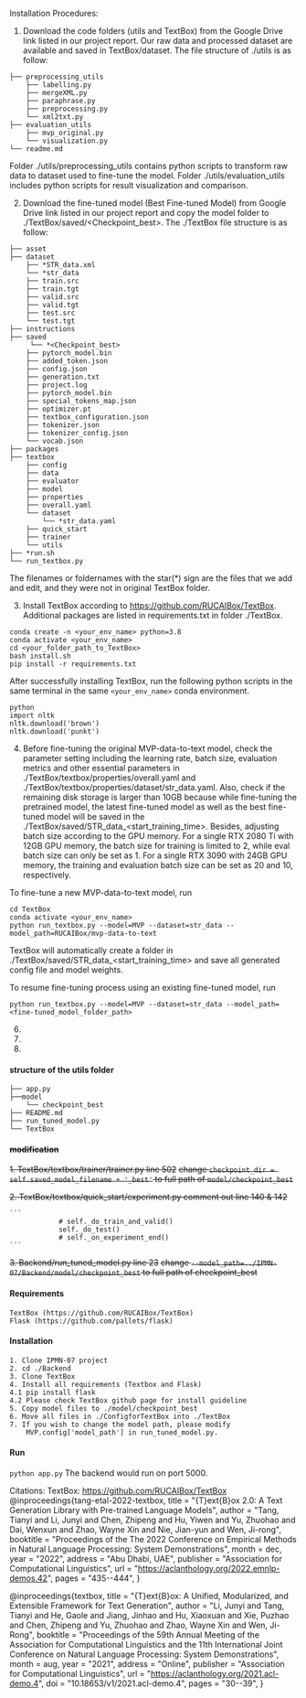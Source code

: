 Installation Procedures:

1. Download the code folders (utils and TextBox) from the Google Drive link listed in our project report. Our raw data and processed dataset are available and saved in TextBox/dataset. The file structure of ./utils is as follow:
   
```
├── preprocessing_utils
    ├── labelling.py
    ├── mergeXML.py
    ├── paraphrase.py
    ├── preprocessing.py
    └── xml2txt.py
├── evaluation_utils
    ├── mvp_original.py
    └── visualization.py
└── readme.md
```
Folder ./utils/preprocessing_utils contains python scripts to transform raw data to dataset used to fine-tune the model.
Folder ./utils/evaluation_utils includes python scripts for result visualization and comparison.

2. Download the fine-tuned model (Best Fine-tuned Model) from Google Drive link listed in our project report and copy the model folder to ./TextBox/saved/<Checkpoint_best>. The ./TextBox file structure is as follow:

```
├── asset
├── dataset
    ├── *STR_data.xml
    └── *str_data
	├── train.src
	├── train.tgt
	├── valid.src
	├── valid.tgt
	├── test.src
	└── test.tgt 
├── instructions
├── saved
     └── *<Checkpoint_best>
	├── pytorch_model.bin
	├── added_token.json
	├── config.json
	├── generation.txt
	├── project.log
	├── pytorch_model.bin
	├── special_tokens_map.json
	├── optimizer.pt
	├── textbox_configuration.json
	├── tokenizer.json
	├── tokenizer_config.json
	└── vocab.json
├── packages
├── textbox
    ├── config
    ├── data
    ├── evaluator
    ├── model
    ├── properties
	├── overall.yaml
	└── dataset
	    └── *str_data.yaml
    ├── quick_start
    ├── trainer
    └── utils
├── *run.sh
└── run_textbox.py
```

The filenames or foldernames with the star(*) sign are the files that we add and edit, and they were not in original TextBox folder. 

3. Install TextBox according to https://github.com/RUCAIBox/TextBox. Additional packages are listed in requirements.txt in folder ./TextBox.
```
conda create -n <your_env_name> python=3.8
conda activate <your_env_name>
cd <your_folder_path_to_TextBox>
bash install.sh
pip install -r requirements.txt
```
After successfully installing TextBox, run the following python scripts in the same terminal in the same `<your_env_name>` conda environment. 
```
python
import nltk
nltk.download('brown')
nltk.download('punkt')
```

4. Before fine-tuning the original MVP-data-to-text model, check the parameter setting including the learning rate, batch size, evaluation metrics and other essential parameters in ./TextBox/textbox/properties/overall.yaml and ./TextBox/textbox/properties/dataset/str_data.yaml. Also, check if the remaining disk storage is larger than 10GB because while fine-tuning the pretrained model, the latest fine-tuned model as well as the best fine-tuned model will be saved in the ./TextBox/saved/STR_data_<start_training_time>. Besides, adjusting batch size according to the GPU memory. For a single RTX 2080 Ti with 12GB GPU memory, the batch size for training is limited to 2, while eval batch size can only be set as 1. For a single RTX 3090 with 24GB GPU memory, the training and evaluation batch size can be set as 20 and 10, respectively.

To fine-tune a new MVP-data-to-text model, run
```
cd TextBox
conda activate <your_env_name>
python run_textbox.py --model=MVP --dataset=str_data --model_path=RUCAIBox/mvp-data-to-text
```
TextBox will automatically create a folder in ./TextBox/saved/STR_data_<start_training_time> and save all generated config file and model weights.

To resume fine-tuning process using an existing fine-tuned model, run
```
python run_textbox.py --model=MVP --dataset=str_data --model_path=<fine-tuned_model_folder_path>
```

6.  

7. 

8. 



#### structure of the utils folder
```
├── app.py
├──model
    └── checkpoint_best
├── README.md
├── run_tuned_model.py
└── TextBox
```
#### ~~modification~~

~~1. TextBox/textbox/trainer/trainer.py line 502~~
~~change ```checkpoint_dir = self.saved_model_filename + '_best'``` to full path of ```model/checkpoint_best```~~

~~2. TextBox/textbox/quick_start/experiment.py comment out line 140 & 142~~

	```
	            # self._do_train_and_valid()
	            self._do_test()
	            # self._on_experiment_end()
	```
~~3. Backend/run_tuned_model.py line 23~~
~~change ```--model_path=../IPMN-07/Backend/model/checkpoint_best``` to full path of checkpoint_best~~

#### Requirements
    TextBox (https://github.com/RUCAIBox/TextBox)
    Flask (https://github.com/pallets/flask)

#### Installation
    1. Clone IPMN-07 project
    2. cd ./Backend 
    3. Clone TextBox
    4. Install all requirements (Textbox and Flask)
    4.1 pip install flask
    4.2 Please check TextBox github page for install guideline
    5. Copy model files to ./model/checkpoint_best
    6. Move all files in ./ConfigforTextBox into ./TextBox
    7. If you wish to change the model path, please modify 
        MVP.config['model_path'] in run_tuned_model.py.

#### Run
`python app.py` The backend would run on port 5000.



Citations:
TextBox: https://github.com/RUCAIBox/TextBox
@inproceedings{tang-etal-2022-textbox,
    title = "{T}ext{B}ox 2.0: A Text Generation Library with Pre-trained Language Models",
    author = "Tang, Tianyi  and  Li, Junyi  and  Chen, Zhipeng  and  Hu, Yiwen  and  Yu, Zhuohao  and  Dai, Wenxun  and  Zhao, Wayne Xin  and  Nie, Jian-yun  and  Wen, Ji-rong",
    booktitle = "Proceedings of the The 2022 Conference on Empirical Methods in Natural Language Processing: System Demonstrations",
    month = dec,
    year = "2022",
    address = "Abu Dhabi, UAE",
    publisher = "Association for Computational Linguistics",
    url = "https://aclanthology.org/2022.emnlp-demos.42",
    pages = "435--444",
}


@inproceedings{textbox,
    title = "{T}ext{B}ox: A Unified, Modularized, and Extensible Framework for Text Generation",
    author = "Li, Junyi  and  Tang, Tianyi  and  He, Gaole  and  Jiang, Jinhao  and  Hu, Xiaoxuan  and  Xie, Puzhao  and  Chen, Zhipeng  and  Yu, Zhuohao  and  Zhao, Wayne Xin  and  Wen, Ji-Rong",
    booktitle = "Proceedings of the 59th Annual Meeting of the Association for Computational Linguistics and the 11th International Joint Conference on Natural Language Processing: System Demonstrations",
    month = aug,
    year = "2021",
    address = "Online",
    publisher = "Association for Computational Linguistics",
    url = "https://aclanthology.org/2021.acl-demo.4",
    doi = "10.18653/v1/2021.acl-demo.4",
    pages = "30--39",
}
